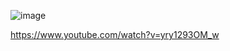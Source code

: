 ![image](https://github.com/jestxfot/nostalgia/assets/87380272/f4709da9-132c-4700-9df5-e3dea3b94025)

https://www.youtube.com/watch?v=yry1293OM_w
